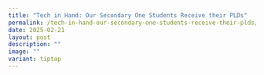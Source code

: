 ```yaml
---
title: "Tech in Hand: Our Secondary One Students Receive their PLDs"
permalink: /tech-in-hand-our-secondary-one-students-receive-their-plds/
date: 2025-02-21
layout: post
description: ""
image: ""
variant: tiptap
---
```

